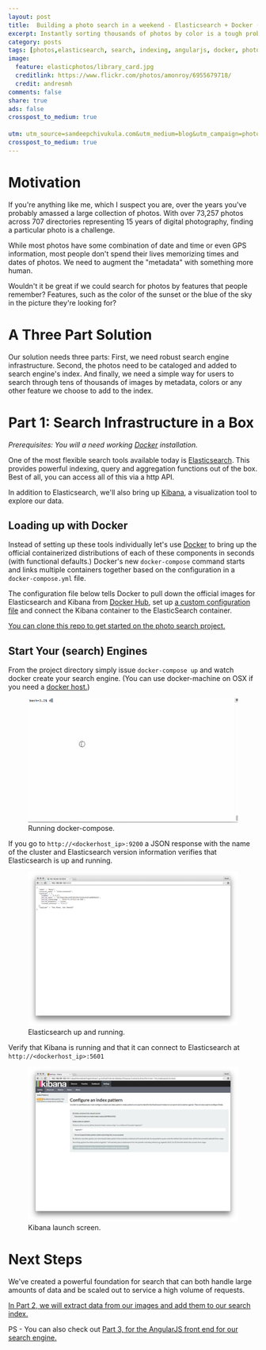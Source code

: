 ```yaml
---
layout: post
title:  Building a photo search in a weekend - Elasticsearch + Docker (Part 1)
excerpt: Instantly sorting thousands of photos by color is a tough problem. Elasticsearch, Docker, and AngularJS makes it easy.
category: posts
tags: [photos,elasticsearch, search, indexing, angularjs, docker, photo search]
image:
  feature: elasticphotos/library_card.jpg
  creditlink: https://www.flickr.com/photos/amonroy/6955679718/
  credit: andresmh
comments: false
share: true
ads: false
crosspost_to_medium: true

utm: utm_source=sandeepchivukula.com&utm_medium=blog&utm_campaign=photosearch
crosspost_to_medium: true
---
```


# Motivation

If you're anything like me, which I suspect you are, over the years you've probably amassed a large collection of photos. With over 73,257 photos across 707 directories representing 15 years of digital photography, finding a particular photo is a challenge.

While most photos have some combination of date and time or even GPS information, most people don't spend their lives memorizing times and dates of photos. We need to augment the "metadata" with something more human. 

Wouldn't it be great if we could search for photos by features that people remember? Features, such as the color of the sunset or the blue of the sky in the picture they're looking for?


# A Three Part Solution

Our solution needs three parts: First, we need robust search engine infrastructure. Second, the photos need to be cataloged and added to search engine's index. And finally, we need a simple way for users to search through tens of thousands of images by metadata, colors or any other feature we choose to add to the index.

# Part 1: Search Infrastructure in a Box

_Prerequisites: You will a need working [Docker](http://www.docker.com/?{{page.utm}}) installation._

One of the most flexible search tools available today is [Elasticsearch](https://www.elastic.co/products/elasticsearch/?{{page.utm}}). This provides powerful indexing, query and aggregation functions out of the box. Best of all, you can access all of this via a http API. 

In addition to Elasticsearch, we'll also bring up [Kibana](https://www.elastic.co/products/kibana/?{{page.utm}}), a visualization tool to explore our data.

## Loading up with Docker

Instead of setting up these tools individually let's use [Docker](http://www.docker.com/?{{page.utm}}) to bring up the official containerized distributions of each of these components in seconds (with functional defaults.) Docker's new `docker-compose` command starts and links multiple containers together based on the configuration in a  `docker-compose.yml` file.

The configuration file below tells Docker to pull down the official images for Elasticsearch and Kibana from [Docker Hub](http://www.dockerhub.com/?{{page.utm}}), set up [a custom configuration file](https://github.com/sandeep/photosearch/blob/master/data/elasticsearch.yml/?{{page.utm}}) and connect the Kibana container to the ElasticSearch container. 

<script src="https://gist.github.com/sandeep/cc714daace5fe848b461.js"></script>

[You can clone this repo to get started on the photo search project.](https://github.com/sandeep/photosearch/?{{page.utm}})

## Start Your (search) Engines 

From the project directory simply issue `docker-compose up` and watch docker create your search engine. (You can use docker-machine on OSX if you need a [docker host.](https://docs.docker.com/machine/install/?{{page.utm}}))

<figure>
  <img src="/images/elasticphotos/docker-compose.gif">
  <figcaption>Running docker-compose.</figcaption>
</figure>


If you go to `http://<dockerhost_ip>:9200` a JSON response with the name of the cluster and Elasticsearch version information verifies that Elasticsearch is up and running. 

<figure>
  <img src="/images/elasticphotos/ElasticsearchStart.png">
  <figcaption>Elasticsearch up and running.</figcaption>
</figure>


Verify that Kibana is running and that it can connect to Elasticsearch at `http://<dockerhost_ip>:5601` 

<figure>
  <img src="/images/elasticphotos/Kibana_Start.png">
  <figcaption>Kibana launch screen.</figcaption>
</figure>


# Next Steps

We've created a powerful foundation for search that can both handle large amounts of data and be scaled out to service a high volume of requests.

[In Part 2, we will extract data from our images and add them to our search index.](http:///blog.sandeepchivukula.com/posts/2016/03/07/photo-search-2/?{{page.utm}})

PS - You can also check out [Part 3, for the AngularJS front end for our search engine.](http:///blog.sandeepchivukula.com/posts/2016/03/07/photo-search-3/?{{page.utm}})

